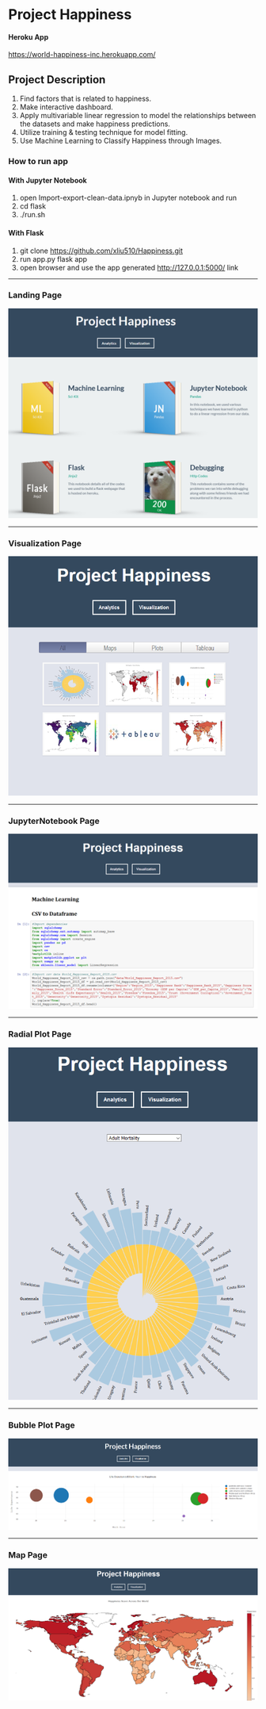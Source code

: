 # Project Happiness  

#### Heroku App  
https://world-happiness-inc.herokuapp.com/  

## Project Description  
1) Find factors that is related to happiness.  
2) Make interactive dashboard.  
3) Apply multivariable linear regression to model the relationships between the datasets and make happiness predictions.  
4) Utilize training & testing technique for model fitting.
5) Use Machine Learning to Classify Happiness through Images.

### How to run app

#### With Jupyter Notebook
1) open Import-export-clean-data.ipnyb in Jupyter notebook and run  
1) cd flask  
1) ./run.sh  

#### With Flask
1) git clone https://github.com/xliu510/Happiness.git
1) run app.py flask app
1) open browser and use the app generated http://127.0.0.1:5000/ link

<hr>

### Landing Page  

![LandingPageBookClosed](images/01_landing_page.png)

<hr>

### Visualization Page  
![VisualizationPage](images/02_visualization_page.png)
<hr>

### JupyterNotebook Page  

![JupyterNotebookPage](images/03_jupyter_notebook_page.png)

<hr>

### Radial Plot Page  

![RadialPlotPage](images/04_radial_plot_page.png)

<hr>

### Bubble Plot Page  

![BubblePlotPage](images/05_bubble_plot_page.png)

<hr>

### Map Page 

![MapPage](images/06_map_page.png)


